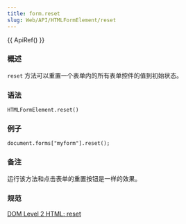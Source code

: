 ```yaml
---
title: form.reset
slug: Web/API/HTMLFormElement/reset
---
```


{{ ApiRef() }}

### 概述

`reset` 方法可以重置一个表单内的所有表单控件的值到初始状态。

### 语法

```plain
HTMLFormElement.reset()
```

### 例子

```plain
document.forms["myform"].reset();
```

### 备注

运行该方法和点击表单的重置按钮是一样的效果。

### 规范

[DOM Level 2 HTML: reset](http://www.w3.org/TR/DOM-Level-2-HTML/html.html#ID-76767677)

